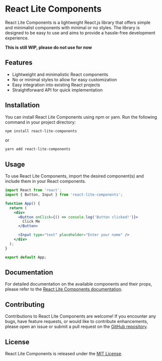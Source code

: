 # React Lite Components

React Lite Components is a lightweight React.js library that offers simple and minimalist components with minimal or no styles. The library is designed to be easy to use and aims to provide a hassle-free development experience.

**This is still WIP, please do not use for now**

## Features

- Lightweight and minimalistic React components
- No or minimal styles to allow for easy customization
- Easy integration into existing React projects
- Straightforward API for quick implementation

## Installation

You can install React Lite Components using npm or yarn. Run the following command in your project directory:

```bash
npm install react-lite-components
```

or

```bash
yarn add react-lite-components
```

## Usage

To use React Lite Components, import the desired component(s) and include them in your React components.

```jsx
import React from 'react';
import { Button, Input } from 'react-lite-components';

function App() {
  return (
    <div>
      <Button onClick={() => console.log('Button clicked!')}>
        Click Me
      </Button>

      <Input type="text" placeholder="Enter your name" />
    </div>
  );
}

export default App;
```

## Documentation

For detailed documentation on the available components and their props, please refer to the [React Lite Components documentation](https://example.com).

## Contributing

Contributions to React Lite Components are welcome! If you encounter any bugs, have feature requests, or would like to contribute enhancements, please open an issue or submit a pull request on the [GitHub repository](https://github.com/example/react-lite-components).

## License

React Lite Components is released under the [MIT License](https://opensource.org/licenses/MIT).
